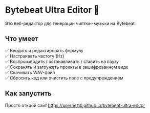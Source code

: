 # Bytebeat Ultra Editor 🎵

Это веб-редактор для генерации чиптюн-музыки на Bytebeat.

## Что умеет
✅ Вводить и редактировать формулу  
✅ Настраивать частоту (Hz)  
✅ Воспроизводить / останавливать / ставить на паузу  
✅ Сохранять и загружать проекты в зашифрованном виде  
✅ Скачивать WAV-файл  
✅ Сбросить код или очистить поле с предупреждением

## Как запустить
Просто открой сайт https://usernet10.github.io/bytebeat-ultra-editor

